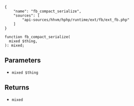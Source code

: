 ``` yamlmeta
{
    "name": "fb_compact_serialize",
    "sources": [
        "api-sources/hhvm/hphp/runtime/ext/fb/ext_fb.php"
    ]
}
```




``` Hack
function fb_compact_serialize(
  mixed $thing,
): mixed;
```




## Parameters




+ ` mixed $thing `




## Returns




* ` mixed `
<!-- HHAPIDOC -->
